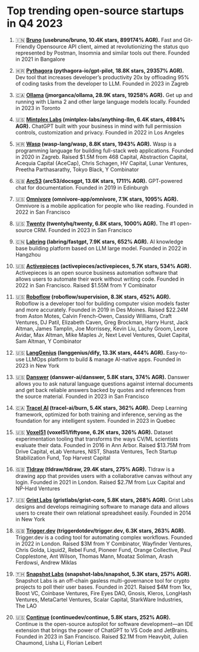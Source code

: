 # Top trending open-source startups in Q4 2023

1. 🇮🇳 **[Bruno](https://usebruno.com) (usebruno/bruno, 10.4K stars, 899174% AGR).** Fast and Git-Friendly Opensource API client, aimed at revolutionizing the status quo represented by Postman, Insomnia and similar tools out there. Founded in 2021 in Bangalore

2. 🇭🇷 **[Pythagora](https://pythagora.io) (pythagora-io/gpt-pilot, 18.8K stars, 29357% AGR).** Dev tool that increases developer’s productivity 20x by offloading 95% of coding tasks from the developer to LLM. Founded in 2023 in Zagreb

3. 🇨🇦 **[Ollama](https://ollama.ai) (jmorganca/ollama, 28.9K stars, 19258% AGR).** Get up and running with Llama 2 and other large language models locally. Founded in 2023 in Toronto

4. 🇺🇸 **[Mintplex Labs](https://mintplexlabs.com) (mintplex-labs/anything-llm, 6.4K stars, 4984% AGR).** ChatGPT built with your business in mind with full permission controls, customization and privacy. Founded in 2022 in Los Angeles

5. 🇭🇷 **[Wasp](https://wasp-lang.dev) (wasp-lang/wasp, 8.8K stars, 1943% AGR).** Wasp is a programming language for building full-stack web applications. Founded in 2020 in Zagreb. Raised $1.5M from 468 Capital, Abstraction Capital, Acequia Capital (AceCap), Chris Schagen, HV Capital, Lunar Ventures, Preetha Parthasarathy, Tokyo Black, Y Combinator

6. 🇬🇧 **[Arc53](https://arc53.com) (arc53/docsgpt, 13.6K stars, 1711% AGR).** GPT-powered chat for documentation. Founded in 2019 in Edinburgh

7. 🇺🇸 **[Omnivore](https://omnivore.app) (omnivore-app/omnivore, 7.1K stars, 1095% AGR).** Omnivore is a mobile application for people who like reading. Founded in 2022 in San Francisco

8. 🇺🇸 **[Twenty](https://twenty.com) (twentyhq/twenty, 6.8K stars, 1000% AGR).** The #1 open-source CRM. Founded in 2023 in San Francisco

9. 🇨🇳 **[Labring](https://fastgpt.in) (labring/fastgpt, 7.9K stars, 652% AGR).** AI knowledge base building platform based on LLM large model. Founded in 2022 in Hangzhou

10. 🇺🇸 **[Activepieces](https://activepieces.com) (activepieces/activepieces, 5.7K stars, 534% AGR).** Activepieces is an open source business automation software that allows users to automate their work without writing code. Founded in 2022 in San Francisco. Raised $1.55M from Y Combinator

11. 🇺🇸 **[Roboflow](https://roboflow.com) (roboflow/supervision, 8.3K stars, 452% AGR).** Roboflow is a developer tool for building computer vision models faster and more accurately. Founded in 2019 in Des Moines. Raised $22.24M from Aston Motes, Calvin French-Owen, Cassidy Williams, Craft Ventures, DJ Patil, Elizabeth Caven, Greg Brockman, Harry Hurst, Jack Altman, James Tamplin, Joe Morrissey, Kevin Liu, Lachy Groom, Leore Avidar, Max Altman, Mike Maples Jr, Next Level Ventures, Quiet Capital, Sam Altman, Y Combinator

12. 🇺🇸 **[LangGenius](https://dify.ai/) (langgenius/dify, 13.3K stars, 444% AGR).** Easy-to-use LLMOps platform to build & manage AI-native apps. Founded in 2023 in New York

13. 🇺🇸 **[Danswer](https://danswer.dev) (danswer-ai/danswer, 5.8K stars, 374% AGR).** Danswer allows you to ask natural language questions against internal documents and get back reliable answers backed by quotes and references from the source material. Founded in 2023 in San Francisco

14. 🇨🇦 **[Tracel AI](https://tracel.ai) (tracel-ai/burn, 5.4K stars, 362% AGR).** Deep Learning framework, optimized for both training and inference, serving as the foundation for any intelligent system. Founded in 2023 in Quebec

15. 🇺🇸 **[Voxel51](https://voxel51.com) (voxel51/fiftyone, 6.2K stars, 326% AGR).** Dataset experimentation tooling that transforms the ways CV/ML scientists evaluate their data. Founded in 2016 in Ann Arbor. Raised $13.75M from Drive Capital, eLab Ventures, NIST, Shasta Ventures, Tech Startup Stabilization Fund, Top Harvest Capital

16. 🇬🇧 **[Tldraw](https://www.tldraw.com/) (tldraw/tldraw, 29.4K stars, 275% AGR).** Tldraw is a drawing app that provides users with a collaborative canvas without any login. Founded in 2021 in London. Raised $2.7M from Lux Capital and NP-Hard Ventures

17. 🇺🇸 **[Grist Labs](https://getgrist.com) (gristlabs/grist-core, 5.8K stars, 268% AGR).** Grist Labs designs and develops reimagining software to manage data and allows users to create their own relational spreadsheet easily. Founded in 2014 in New York

18. 🇬🇧 **[Trigger.dev](https://trigger.dev) (triggerdotdev/trigger.dev, 6.3K stars, 263% AGR).** Trigger.dev is a coding tool for automating complex workflows. Founded in 2022 in London. Raised $3M from Y Combinator, Wayfinder Ventures, Chris Golda, Liquid2, Rebel Fund, Pioneer Fund, Orange Collective, Paul Copplestone, Ant Wilson, Thomas Mann, Moataz Soliman, Arash Ferdowsi, Andrew Miklas

19. 🇹🇭 **[Snapshot Labs](https://snapshot.org) (snapshot-labs/snapshot, 5.3K stars, 257% AGR).** Snapshot Labs is an off-chain gasless multi-governance tool for crypto projects to poll their user bases. Founded in 2021. Raised $4M from 1kx, Boost VC, Coinbase Ventures, Fire Eyes DAO, Gnosis, Kleros, LongHash Ventures, MetaCartel Ventures, Scalar Capital, StarkWare Industries, The LAO

20. 🇺🇸 **[Continue](https://continue.dev) (continuedev/continue, 5.8K stars, 252% AGR).** Continue is the open-source autopilot for software development—an IDE extension that brings the power of ChatGPT to VS Code and JetBrains. Founded in 2023 in San Francisco. Raised $2.1M from Heavybit, Julien Chaumond, Lisha Li, Florian Leibert
